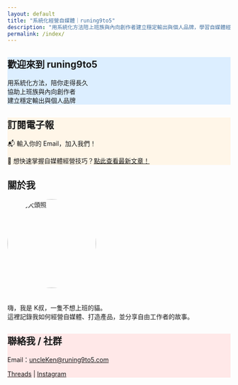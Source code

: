 ```yaml
---
layout: default
title: "系統化經營自媒體｜runing9to5"
description: "用系統化方法陪上班族與內向創作者建立穩定輸出與個人品牌，學習自媒體經營、產品打造與自由工作者生活。"
permalink: /index/
---
```


<section class="card-section" style="background:#dceeff;">
  <h1>歡迎來到 runing9to5</h1>
  <p>用系統化方法，陪你走得長久<br>
  協助上班族與內向創作者<br>
  建立穩定輸出與個人品牌</p>
</section>

<section class="card-section" style="background:#fff6e8;">
  <h2>訂閱電子報</h2>
  <p>📬 輸入你的 Email，加入我們！</p>
  <div class="newsletter-box">
    <script async data-uid="49e70b7c7c" src="https://ken-66.kit.com/49e70b7c7c/index.js"></script>
  </div>
  <p>🔹 想快速掌握自媒體經營技巧？<a href="/articles/">點此查看最新文章！</a></p>
</section>

<section class="card-section">
  <h2>關於我</h2>
  <img src="{{ '/assets/images/me.jpeg' | relative_url }}"
     alt="我的大頭照"
     class="about-img"
     onerror="this.onerror=null; this.src='data:image/svg+xml;utf8,<svg xmlns=%22http://www.w3.org/2000/svg%22 width=%22150%22 height=%22150%22><rect width=%22100%25%22 height=%22100%25%22 fill=%22%23ececec%22/><text x=%2250%25%22 y=%2255%25%22 font-size=%2236%22 text-anchor=%22middle%22 fill=%22%23666%22>K叔</text></svg>';"
     style="width:200px; border-radius:50%; margin-bottom:20px;">

  <p>嗨，我是 K叔，一隻不想上班的貓。<br>
     這裡記錄我如何經營自媒體、打造產品，並分享自由工作者的故事。</p>
</section>

<section class="card-section" style="background:#ffe8e8;">
  <h2>聯絡我 / 社群</h2>
  <p>Email：<a href="mailto:uncleKen@runing9to5.com">uncleKen@runing9to5.com</a></p>
  <p>
    <a href="https://www.threads.net/@runing_9to5" target="_blank">Threads</a> | 
    <a href="https://instagram.com/" target="_blank">Instagram</a>
  </p>
</section>

